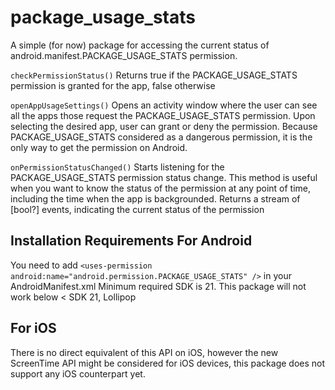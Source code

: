 # package_usage_stats

A simple (for now) package for accessing the current status of android.manifest.PACKAGE_USAGE_STATS permission.

`checkPermissionStatus()`  Returns true if the PACKAGE_USAGE_STATS permission is granted for the app, false otherwise

`openAppUsageSettings()` Opens an activity window where the user can see all the apps those request the PACKAGE_USAGE_STATS permission. Upon selecting the desired app, user can grant or deny the permission. Because PACKAGE_USAGE_STATS considered as a dangerous permission, it is the only way to get the permission on Android.

`onPermissionStatusChanged()`  Starts listening for the PACKAGE_USAGE_STATS permission status change. This method is useful when you want to know the status of the permission at any point of time, including the time when the app is backgrounded. Returns a stream of [bool?] events, indicating the current status of the permission

## Installation Requirements For Android

You need to add `<uses-permission android:name="android.permission.PACKAGE_USAGE_STATS" />` in your AndroidManifest.xml
Minimum required SDK is 21. This package will not work below < SDK 21, Lollipop

## For iOS

There is no direct equivalent of this API on iOS, however the new ScreenTime API might be considered for iOS devices, this package
does not support any iOS counterpart yet.
